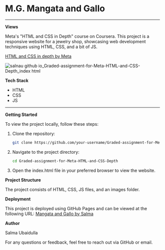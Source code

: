 # **M.G. Mangata and Gallo**

---

**Views**

Meta's "HTML and CSS in Depth" course on Coursera. This project is a responsive website for a jewelry shop, showcasing web development techniques using HTML, CSS, and a bit of JS.

[HTML and CSS in depth by Meta](https://coursera.org/share/38de8b2a7df17afa0bbce5d4e0118442)

![salnau github io_Graded-assignment-for-Meta-HTML-and-CSS-Depth_index html](https://github.com/SalNau/Graded-assignment-for-Meta-HTML-and-CSS-Depth/assets/138133199/b433eee6-b76c-4d1e-ad2b-5302cb56e6fd)

**Tech Stack**
- HTML
- CSS
- JS

---

**Getting Started**

To view the project locally, follow these steps:

1. Clone the repository:
   ```sh
   git clone https://github.com/your-username/Graded-assignment-for-Meta-HTML-and-CSS-Depth.git
   
2. Navigate to the project directory:
   ```sh
   cd Graded-assignment-for-Meta-HTML-and-CSS-Depth

4. Open the index.html file in your preferred browser to view the website.

**Project Structure**

The project consists of HTML, CSS, JS files, and an images folder.

**Deployment**

This project is deployed using GitHub Pages and can be viewed at the following URL:
[Mangata and Gallo by Salma](https://salnau.github.io/Graded-assignment-for-Meta-HTML-and-CSS-Depth/)

**Author**

Salma Ubaidulla

For any questions or feedback, feel free to reach out via GitHub or email.   


